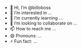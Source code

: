 - 👋 Hi, I’m @billoboss
- 👀 I’m interested in ...
- 🌱 I’m currently learning ...
- 💞️ I’m looking to collaborate on ...
- 📫 How to reach me ...
- 😄 Pronouns: ...
- ⚡ Fun fact: ...

<!---
billoboss/billoboss is a ✨ special ✨ repository because its `README.md` (this file) appears on your GitHub profile.
You can click the Preview link to take a look at your changes.
--->
